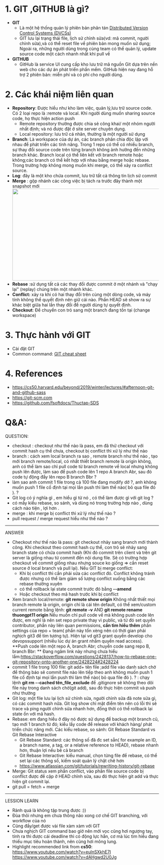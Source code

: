 # 1. GIT ,GITHUB là gì?
* **GIT**
  * Là một hệ thống quản lý phiên bản phân tán [Distributed Version Control Systems (DVCSs)](https://en.wikipedia.org/wiki/Distributed_version_control) 
  * GIT lưu lại trạng thái file, lịch sử chỉnh sửa(vd: mã commit, người chỉnh sửa),và có thể reset file về phiên bản mong muốn sử dụng; Ngoài ra, những người dùng trong cùng team có thể quản lý, update source code một cách nhanh nhất khi pull về
* **GITHUB**
  * GitHub là service UI cung cấp kho lưu trữ mã nguồn Git dựa trên nền web cho các dự án phát triển phần mềm. GitHub hiện nay đang hỗ trợ 2 phiên bản: miễn phí và có phí cho người dùng. 
# 2. Các khái niệm liên quan
* **Repository**: Được hiểu như kho làm việc, quản lý,lưu trữ source code. Có 2 loại repo là :remote và local. Khi người dùng muốn sharing source code, họ thực hiện action push
  * Remote repository thường được chia sẻ công khai/ một nhóm người nhất định; và nó được đặt ở site server chuyên dụng. 
  * Local repository: lưu trữ cá nhân, thường là một người sử dụng
* **Branch**: Là workspace của dự án, các branch phân chia độc lập với nhau để phát triển các tính năng. Trong 1 repo có thể có nhiều branch, sự thay đổi source code trên từng branch không ảnh hưởng đến những branch khác. Branch local có thể liên kết với branch remote hoặc không;các branch có thể kết hợp với nhau bằng merge hoặc rebase. Trong trường hợp không mong muốn khi merge, có thể xảy ra conflict source. 
* **Log**: đây là một kho chứa commit, lưu trữ tất cả thông tin lịch sử commit
* **Merge** : gộp nhánh các công việc bị tách ra trước đây thành một snapshot mới <img src="https://git-scm.com/figures/18333fig0328-tn.png " height=300px width=600px /> 
* **Rebase** :sử dụng tất cả các thay đổi được commit ở một nhánh và "chạy lại" (replay) chúng trên một nhánh khác.
* **Conflict:** xảy ra khi có hai thay đổi trên cùng một dòng code, và máy tính không thể quyết định nên giữ cái nào. Phần HEAD sẽ show ra sự khác biệt giữa hai lần thay đổi để người dùng tự quyết định.
* **Checkout**: Để chuyển con trỏ sang một branch đang tồn tại (change workspace)

# 3. Thực hành với GIT
* Cài đặt GIT
* Common command: [GIT cheat sheet](https://github.github.com/training-kit/downloads/github-git-cheat-sheet.pdf)
# 4. References
* https://cs50.harvard.edu/beyond/2019/winter/lectures/#afternoon-git-and-github-sass
* https://git-scm.com
* https://github.com/fsoftdocs/Thuctap-SDS


# Q&A:

QUESTION:
- checkout : checkout như thế nào là pass, em đã thử checkout với commit hash cụ thể chưa, checkout bị conflict thì xử lý như thế nào
- branch : cách xem local branch ra sao , remote branch như thế nào , tạo mới branch remote/local, có nhất thiết branch remote là origin không, anh có thể làm sao chỉ pull code từ branch remote về local nhưng không push lên được, làm sao để push code lên 1 repo A branch Abr, sau đó code tự động đẩy lên repo B branch Bbr ?
- làm sao anh commit 1 file trong cả 100 file đang modify dở ?, anh không muốn push 1 file cố định tại mọi lần push thì làm thế nào( bỏ qua file đó ). ?
- Git log có ý nghĩa gì , em hiểu gì từ nó , có thể làm được gì với git log ?
- có mấy kiểu rebase, so sánh, và dùng nó trong trường hợp nào , dùng cách nào tiện , lợi hơn .
- merge : khi merge bị conflict thì xử lý như thế nào ?
- pull request / merge request hiểu như thế nào ?
---------------
ANSWER  
* Checkout như thế nào là pass: git checkout nhảy sang branch mới thành công. Khi checkout theo commit hash cụ thể, con trỏ sẽ nhảy sang branch state có chứa commit hash (Khi đó commit trên client và trên git server là giống nhau từ commit đến nội dung file. Sẽ có trường hợp checkout về commit giống nhau nhưng souce ko giống => cần reset source ở local branch và pull lại). Nếu GIT bị merge conflict:
  * Khi bị conflict thì cần phải sửa các conflict đó. Conflict không tránh được nhưng có thể làm giảm số lượng conflict xuống bằng các rebase thường xuyên 
  * có thể rollback lại state commit trước đó bằng **--amend**
  * Hoặc checkout theo mã hash trước khi bị conflict
* Xem branch local/remote: **git remote show origin**
  Không nhất thiết mọi branch remote là origin, origin chỉ là cái tên default, có thể xem/custom current remote bằng lệnh: **git remote -v** AND **git remote rename thuongpt11 origin**
  Nếu muốn chỉ pull code về mà không push code lên được, em nghĩ là nên set repo private thay vì public, và từ đó set quyền contributor, phần này liên quan permissions, **cần tìm hiểu thêm** phần settings của repo + team( phần này tốn xèng nên có thời gian phải nghịch git3 để tìm tương tự). Hiện tại vd git3 grant quyền develop cho devopssupport (nhiều lúc dự án grant nhầm quyền read access).
  **Push code lên một repo A, branch Abr; chuyển code sang repo B, branch Bbr: ** Đang ngâm link này nhưng chưa hiểu lắm:https://stackoverflow.com/questions/2428137/how-to-rebase-one-git-repository-onto-another-one/2428224#2428224
* commit 1 file trong 100 file: git add+ tên file ;add file vào danh sách chờ để thông báo sẽ commit file nào lên tiếp theo
  anh không muốn push 1 file cố định tại mọi lần push thì làm thế nào( bỏ qua file đó ). ? : chạy lệnh **git rm --cached tên_file_exclude** để .gitignore sẽ không theo dõi file này trong danh sách chờ(git add), sau đó thực hiện commit và push như thường
* Git log: một file lưu lại lịch sử chỉnh sửa, người chỉnh sửa đã note sửa gì, có các commit hash nữa. Git log show chỉ mặt điểm tên nên có lỗi thì sẽ trace và ping người chỉnh sửa nhanh hơn, đồng thời có thể rollback lại state ổn với mã hash.
* Rebase: em đang hiểu ở đây nó được sử dụng để backup một branch cũ, tạo mới 1 branch từ đó; kiểu lấy code để release với khách hàng/ phát triển chức năng mới. Các kiểu rebase, so sánh: Git Rebase Standard vs Git Rebase Interactive
  * Git Rebase Standard: các thông số đã đc set sẵn( for example an ID, a branch name, a tag, or a relative reference to HEAD), rebase nhanh hơn, thuận lợi nếu bê cả branch
  * Git Rebase Interactive: kiểu manual, chọn từng file để rebase, có thể set lại các thông số, kiểm soát quản lý chặt chẽ hơn
  * https://www.atlassian.com/git/tutorials/rewriting-history/git-rebase
* Merge:
  Git status xem phần conflict, vào phần file source code bị conflict được đề cập ở HEAD chỉnh sửa, sau đó thực hiện git add và thực hiện git commit lại. 
* git pull = fetch + merge 
-----------------------
LESSION LEARN
* Rảnh quá là không tập trung được :))
* Đùa thôi nhưng em chưa thông não xong cơ chế GIT branching, với workflow của nó
* Cũng đẩy/get được vài file xàm xàm với GIT
* Chưa nghịch GIT command bao giờ nên mới vọc cũng hơi ngượng tay, tính ra thì được cái deadline thì có động lực hẳn, cơ mà lúc tìm hiểu đang thiếu mục tiêu hoàn thành, nên cũng hơi mông lung.
* Highlight recommended link from **cs50**: 
  https://www.youtube.com/watch?v=eulnSXkhE7I
  https://www.youtube.com/watch?v=dAHgwd2U0Jg